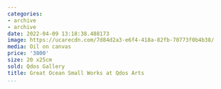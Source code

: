 ```yaml
---
categories:
- archive
- archive
date: 2022-04-09 13:18:38.488173
image: https://ucarecdn.com/7d84d2a3-e6f4-418a-82fb-70773f0b4b38/
media: Oil on canvas
price: '3800'
size: 20 x25cm
sold: Qdos Gallery
title: Great Ocean Small Works at Qdos Arts
...
```

